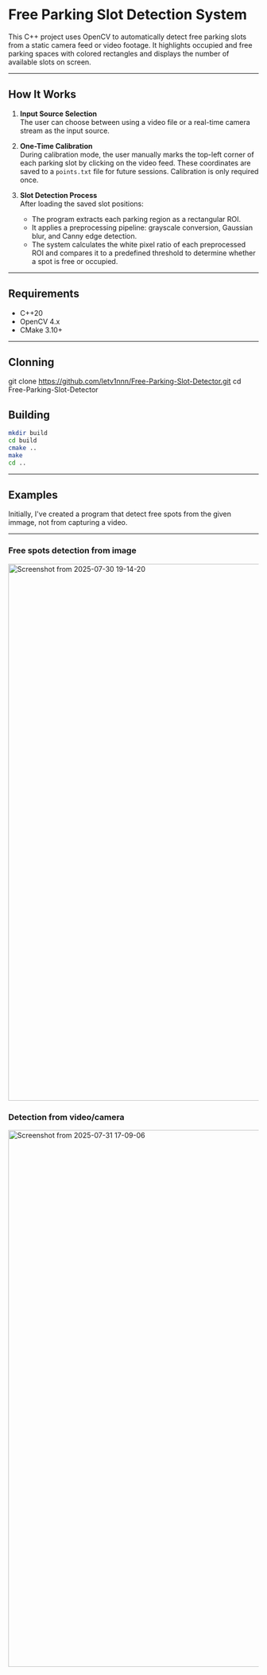 # Free Parking Slot Detection System

This C++ project uses OpenCV to automatically detect free parking slots from a static camera feed or video footage. It highlights occupied and free parking spaces with colored rectangles and displays the number of available slots on screen.

---

## How It Works
1. **Input Source Selection**  
   The user can choose between using a video file or a real-time camera stream as the input source.

2. **One-Time Calibration**  
   During calibration mode, the user manually marks the top-left corner of each parking slot by clicking on the video feed. These coordinates are saved to a `points.txt` file for future sessions. Calibration is only required once.

3. **Slot Detection Process**  
   After loading the saved slot positions:
   - The program extracts each parking region as a rectangular ROI.
   - It applies a preprocessing pipeline: grayscale conversion, Gaussian blur, and Canny edge detection.
   - The system calculates the white pixel ratio of each preprocessed ROI and compares it to a predefined threshold to determine whether a spot is free or occupied.

---

## Requirements

- C++20
- OpenCV 4.x
- CMake 3.10+

---

## Clonning
git clone https://github.com/letv1nnn/Free-Parking-Slot-Detector.git
cd Free-Parking-Slot-Detector

## Building
```bash
mkdir build
cd build
cmake ..
make
cd ..
```

---

## Examples

Initially, I've created a program that detect free spots from the given immage, not from capturing a video.

---
### Free spots detection from image
<img width="1920" height="1080" alt="Screenshot from 2025-07-30 19-14-20" src="https://github.com/user-attachments/assets/7a615b45-fd34-4db6-8aec-a25bde2914fb" />

### Detection from video/camera
<img width="1920" height="1080" alt="Screenshot from 2025-07-31 17-09-06" src="https://github.com/user-attachments/assets/7eca30ca-1bcb-408d-ade3-e0d2ad0744ab" />

